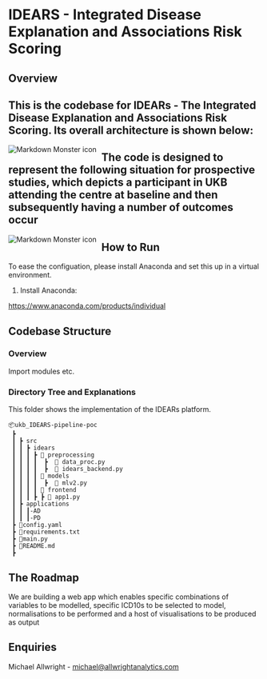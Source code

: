 
# IDEARS - Integrated Disease Explanation and Associations Risk Scoring

## Overview

## This is the codebase for IDEARs - The Integrated Disease Explanation and Associations Risk Scoring. Its overall architecture is shown below:


<img src="https://images.squarespace-cdn.com/content/v1/60d667ee92c05c669b176362/81ef6e3b-1b58-4773-95f6-3ede87d15456/fig2.png?format=750w"
     alt="Markdown Monster icon"
     style="float: left; margin-right: 10px;" />

##

## The code is designed to represent the following situation for prospective studies, which depicts a participant in UKB attending the centre at baseline and then subsequently having a number of outcomes occur

<img src="https://images.squarespace-cdn.com/content/v1/60d667ee92c05c669b176362/9b22992b-0ac5-4eb8-844e-3aab6d00ed5f/fig1.png?format=1500w"
     alt="Markdown Monster icon"
     style="float: left; margin-right: 10px;" />


## How to Run
To ease the configuation, please install Anaconda and set this up in a virtual environment. 

1. Install Anaconda:

https://www.anaconda.com/products/individual


## Codebase Structure

### Overview
Import modules etc.

### Directory Tree and Explanations

This folder shows the implementation of the IDEARs platform.

```
📦ukb_IDEARS-pipeline-poc
 ┣ 
 ┃ ┣ src
 ┃ ┃ ┣ idears
 ┃ ┃ ┃ ┣ 📂 preprocessing        
 ┃ ┃ ┃ ┃  ┣  📜 data_proc.py
 ┃ ┃ ┃ ┃  ┣  📜 idears_backend.py 
 ┃ ┃ ┃ ┃ 📂 models
 ┃ ┃ ┃ ┃  ┣  📜 mlv2.py       
 ┃ ┃ ┃ ┃ 📂 frontend
 ┃ ┃ ┃ ┣ ┣ 📜 app1.py
 ┃ ┣ applications
 ┃ ┃ ┃-AD
 ┃ ┃ ┃-PD
 ┣ 📜config.yaml
 ┣ 📜requirements.txt
 ┣ 📜main.py
 ┣ 📜README.md
 ┣
```


## The Roadmap

We are building a web app which enables specific combinations of variables to be modelled, specific ICD10s to be selected to model, normalisations to be performed and a host of visualisations to be produced as output

## Enquiries

Michael Allwright - michael@allwrightanalytics.com

